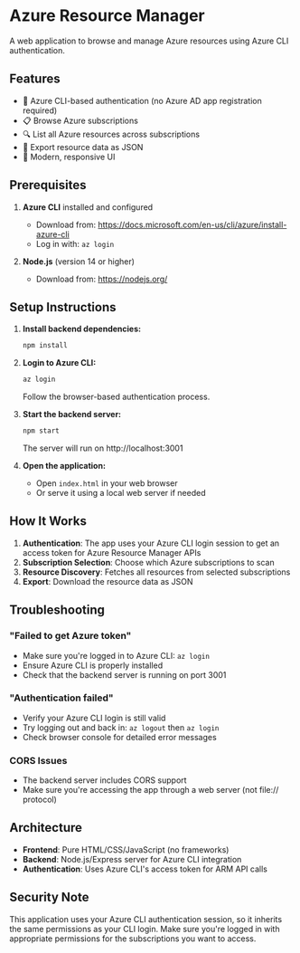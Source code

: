 # Azure Resource Manager

A web application to browse and manage Azure resources using Azure CLI authentication.

## Features

- 🔐 Azure CLI-based authentication (no Azure AD app registration required)
- 📋 Browse Azure subscriptions
- 🔍 List all Azure resources across subscriptions
- 💾 Export resource data as JSON
- 🎨 Modern, responsive UI

## Prerequisites

1. **Azure CLI** installed and configured
   - Download from: https://docs.microsoft.com/en-us/cli/azure/install-azure-cli
   - Log in with: `az login`

2. **Node.js** (version 14 or higher)
   - Download from: https://nodejs.org/

## Setup Instructions

1. **Install backend dependencies:**
   ```bash
   npm install
   ```

2. **Login to Azure CLI:**
   ```bash
   az login
   ```
   Follow the browser-based authentication process.

3. **Start the backend server:**
   ```bash
   npm start
   ```
   The server will run on http://localhost:3001

4. **Open the application:**
   - Open `index.html` in your web browser
   - Or serve it using a local web server if needed

## How It Works

1. **Authentication**: The app uses your Azure CLI login session to get an access token for Azure Resource Manager APIs
2. **Subscription Selection**: Choose which Azure subscriptions to scan
3. **Resource Discovery**: Fetches all resources from selected subscriptions
4. **Export**: Download the resource data as JSON

## Troubleshooting

### "Failed to get Azure token"
- Make sure you're logged in to Azure CLI: `az login`
- Ensure Azure CLI is properly installed
- Check that the backend server is running on port 3001

### "Authentication failed"
- Verify your Azure CLI login is still valid
- Try logging out and back in: `az logout` then `az login`
- Check browser console for detailed error messages

### CORS Issues
- The backend server includes CORS support
- Make sure you're accessing the app through a web server (not file:// protocol)

## Architecture

- **Frontend**: Pure HTML/CSS/JavaScript (no frameworks)
- **Backend**: Node.js/Express server for Azure CLI integration
- **Authentication**: Uses Azure CLI's access token for ARM API calls

## Security Note

This application uses your Azure CLI authentication session, so it inherits the same permissions as your CLI login. Make sure you're logged in with appropriate permissions for the subscriptions you want to access.